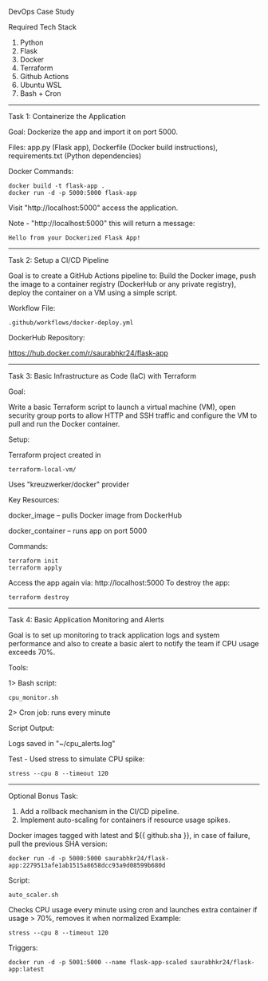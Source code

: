 DevOps Case Study

Required Tech Stack

1. Python
2. Flask
3. Docker
4. Terraform
5. Github Actions
6. Ubuntu WSL
7. Bash + Cron

___________________________________________________________________________________________________________________________________________________________________

Task 1: Containerize the Application

Goal: Dockerize the app and import it on port 5000.

Files:
app.py (Flask app), 
Dockerfile (Docker build instructions), 
requirements.txt (Python dependencies)

Docker Commands:  

    docker build -t flask-app .
    docker run -d -p 5000:5000 flask-app

Visit "http://localhost:5000" access the application.

Note - "http://localhost:5000" this will return a message:

    Hello from your Dockerized Flask App!

--------------------------------------------------------------------------------------------------------------------------------------------------------------------

Task 2: Setup a CI/CD Pipeline

Goal is to create a GitHub Actions pipeline to: 
Build the Docker image, push the image to a container registry (DockerHub or any private registry), deploy the container on a VM using a simple script.

Workflow File:
              
    .github/workflows/docker-deploy.yml

DockerHub Repository:

https://hub.docker.com/r/saurabhkr24/flask-app

--------------------------------------------------------------------------------------------------------------------------------------------------------------------

Task 3: Basic Infrastructure as Code (IaC) with Terraform 

Goal: 

Write a basic Terraform script to launch a virtual machine (VM), open security group ports to allow HTTP and SSH traffic and configure the VM to pull and run the Docker container. 

Setup:

Terraform project created in 

    terraform-local-vm/

Uses "kreuzwerker/docker" provider

Key Resources:

docker_image – pulls Docker image from DockerHub

docker_container – runs app on port 5000

Commands:

    terraform init
    terraform apply
Access the app again via: http://localhost:5000
To destroy the app:
    
    terraform destroy
--------------------------------------------------------------------------------------------------------------------------------------------------------------------

Task 4: Basic Application Monitoring and Alerts

Goal is to set up monitoring to track application logs and system performance and also to create a basic alert to notify the team if CPU usage exceeds 70%.

Tools:

1> Bash script: 

    cpu_monitor.sh

2> Cron job: runs every minute

Script Output:

Logs saved in "~/cpu_alerts.log"

Test - Used stress to simulate CPU spike:

    stress --cpu 8 --timeout 120
___________________________________________________________________________________________________________________________________________________________________

Optional Bonus Task:

1. Add a rollback mechanism in the CI/CD pipeline.
2. Implement auto-scaling for containers if resource usage spikes.

Docker images tagged with latest and ${{ github.sha }}, in case of failure, pull the previous SHA version:

    docker run -d -p 5000:5000 saurabhkr24/flask-app:2279513afe1ab1515a8658dcc93a9d08599b680d
Script:

    auto_scaler.sh
Checks CPU usage every minute using cron and launches extra container if usage > 70%, removes it when normalized
Example:

    stress --cpu 8 --timeout 120
Triggers:

    docker run -d -p 5001:5000 --name flask-app-scaled saurabhkr24/flask-app:latest
